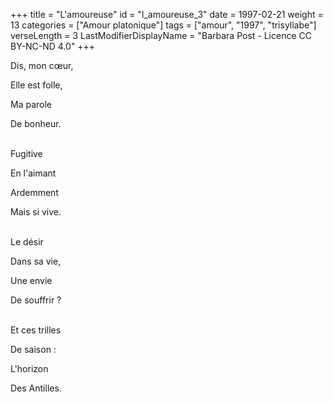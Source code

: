 +++
title = "L'amoureuse"
id = "l_amoureuse_3"
date = 1997-02-21
weight = 13
categories = ["Amour platonique"]
tags = ["amour", "1997", "trisyllabe"]
verseLength = 3
LastModifierDisplayName = "Barbara Post - Licence CC BY-NC-ND 4.0"
+++

Dis, mon cœur,

Elle est folle,

Ma parole

De bonheur.

 \
Fugitive

En l'aimant

Ardemment

Mais si vive.

 \
Le désir

Dans sa vie,

Une envie

De souffrir ?

 \
Et ces trilles

De saison :

L'horizon

Des Antilles.

